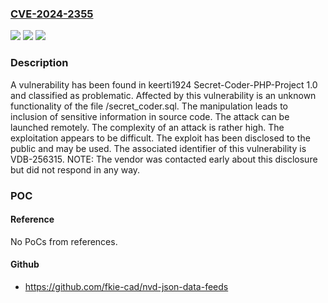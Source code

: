 ### [CVE-2024-2355](https://cve.mitre.org/cgi-bin/cvename.cgi?name=CVE-2024-2355)
![](https://img.shields.io/static/v1?label=Product&message=Secret-Coder-PHP-Project&color=blue)
![](https://img.shields.io/static/v1?label=Version&message=%3D%201.0%20&color=brighgreen)
![](https://img.shields.io/static/v1?label=Vulnerability&message=CWE-540%20Inclusion%20of%20Sensitive%20Information%20in%20Source%20Code&color=brighgreen)

### Description

A vulnerability has been found in keerti1924 Secret-Coder-PHP-Project 1.0 and classified as problematic. Affected by this vulnerability is an unknown functionality of the file /secret_coder.sql. The manipulation leads to inclusion of sensitive information in source code. The attack can be launched remotely. The complexity of an attack is rather high. The exploitation appears to be difficult. The exploit has been disclosed to the public and may be used. The associated identifier of this vulnerability is VDB-256315. NOTE: The vendor was contacted early about this disclosure but did not respond in any way.

### POC

#### Reference
No PoCs from references.

#### Github
- https://github.com/fkie-cad/nvd-json-data-feeds

